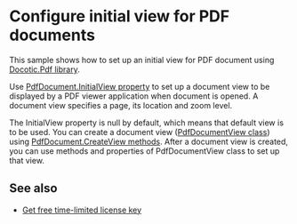 # Configure initial view for PDF documents
This sample shows how to set up an initial view for PDF document using [Docotic.Pdf library](https://bitmiracle.com/pdf-library/).

Use [PdfDocument.InitialView property](https://bitmiracle.com/pdf-library/help/pdfdocument.initialview.html)
to set up a document view to be displayed by a PDF viewer application when document is opened.
A document view specifies a page, its location and zoom level.

The InitialView property is null by default, which means that default view is to be used. You can create a document view
([PdfDocumentView class](https://bitmiracle.com/pdf-library/help/pdfdocumentview.html)) using [PdfDocument.CreateView methods](https://bitmiracle.com/pdf-library/help/pdfdocument.createview.html).
After a document view is created, you can use methods and properties of PdfDocumentView class to set up that view.

## See also
* [Get free time-limited license key](https://bitmiracle.com/pdf-library/download-pdf-library.aspx)